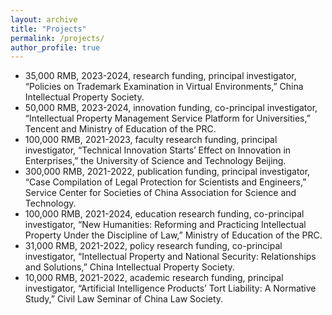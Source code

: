 ```yaml
---
layout: archive
title: "Projects"
permalink: /projects/
author_profile: true
---
```


* 35,000 RMB, 2023-2024, research funding, principal investigator, “Policies on Trademark
Examination in Virtual Environments,” China Intellectual Property Society.
* 50,000 RMB, 2023-2024, innovation funding, co-principal investigator, “Intellectual Property 
Management Service Platform for Universities,” Tencent and Ministry of Education of the PRC.
* 100,000 RMB, 2021-2023, faculty research funding, principal investigator, “Technical Innovation 
Starts’ Effect on Innovation in Enterprises,” the University of Science and Technology Beijing.
* 300,000 RMB, 2021-2022, publication funding, principal investigator, “Case Compilation of Legal 
Protection for Scientists and Engineers,” Service Center for Societies of China Association for 
Science and Technology.
* 100,000 RMB, 2021-2024, education research funding, co-principal investigator, “New Humanities: 
Reforming and Practicing Intellectual Property Under the Discipline of Law,” Ministry of Education 
of the PRC.
* 31,000 RMB, 2021-2022, policy research funding, co-principal investigator, “Intellectual Property 
and National Security: Relationships and Solutions,” China Intellectual Property Society.
* 10,000 RMB, 2021-2022, academic research funding, principal investigator, “Artificial Intelligence 
Products’ Tort Liability: A Normative Study,” Civil Law Seminar of China Law Society.
